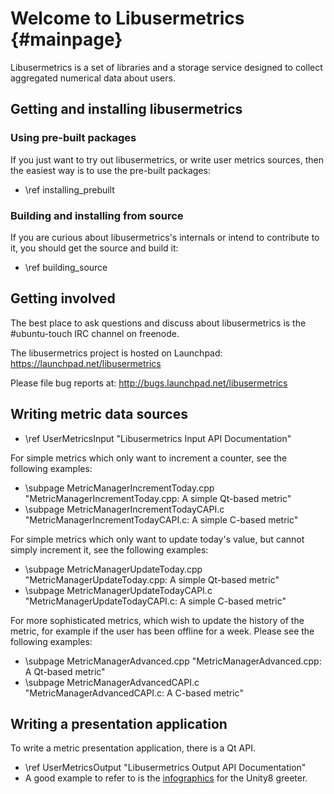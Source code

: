 Welcome to Libusermetrics {#mainpage}
==============

Libusermetrics is a set of libraries
and a storage service designed to collect aggregated numerical data about
users. 

Getting and installing libusermetrics
-------------------------------------

### Using pre-built packages

If you just want to try out libusermetrics, or write user metrics sources,
then the easiest way is to use the pre-built packages:

 - \ref installing_prebuilt

### Building and installing from source

If you are curious about libusermetrics's internals or intend to contribute to
it, you should get the source and build it:

 - \ref building_source

Getting involved
----------------

The best place to ask questions and discuss about libusermetrics is the \#ubuntu-touch
IRC channel on freenode. 

The libusermetrics project is hosted on Launchpad: https://launchpad.net/libusermetrics

Please file bug reports at: http://bugs.launchpad.net/libusermetrics

Writing metric data sources
---------------------------

 - \ref UserMetricsInput "Libusermetrics Input API Documentation"
 
For simple metrics which only want to increment a counter, see the following examples:
 
 - \subpage MetricManagerIncrementToday.cpp "MetricManagerIncrementToday.cpp: A simple Qt-based metric"
 - \subpage MetricManagerIncrementTodayCAPI.c "MetricManagerIncrementTodayCAPI.c: A simple C-based metric"
 
For simple metrics which only want to update today's value, but cannot simply increment it,
see the following examples:

 - \subpage MetricManagerUpdateToday.cpp "MetricManagerUpdateToday.cpp: A simple Qt-based metric"
 - \subpage MetricManagerUpdateTodayCAPI.c "MetricManagerUpdateTodayCAPI.c: A simple C-based metric"

For more sophisticated metrics, which wish to update the history of the metric, for
example if the user has been offline for a week. Please see the following examples:

 - \subpage MetricManagerAdvanced.cpp "MetricManagerAdvanced.cpp: A Qt-based metric"
 - \subpage MetricManagerAdvancedCAPI.c "MetricManagerAdvancedCAPI.c: A C-based metric"

Writing a presentation application
----------------------------------

To write a metric presentation application, there is a Qt API.

 - \ref UserMetricsOutput "Libusermetrics Output API Documentation"
 - A good example to refer to is the
   [infographics](https://bazaar.launchpad.net/~unity-team/unity8/trunk/view/head:/Greeter/Infographics.qml)
   for the Unity8 greeter.
